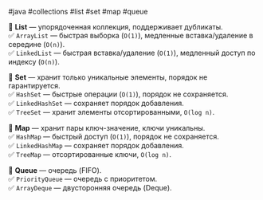 #java #collections #list #set #map #queue

🔹 **List** — упорядоченная коллекция, поддерживает дубликаты.  
✅ `ArrayList` — быстрая выборка (`O(1)`), медленные вставка/удаление в середине (`O(n)`).  
✅ `LinkedList` — быстрая вставка/удаление (`O(1)`), медленный доступ по индексу (`O(n)`).

🔹 **Set** — хранит только уникальные элементы, порядок не гарантируется.  
✅ `HashSet` — быстрые операции (`O(1)`), порядок не сохраняется.  
✅ `LinkedHashSet` — сохраняет порядок добавления.  
✅ `TreeSet` — хранит элементы отсортированными, `O(log n)`.

🔹 **Map** — хранит пары ключ-значение, ключи уникальны.  
✅ `HashMap` — быстрый доступ (`O(1)`), порядок не сохраняется.  
✅ `LinkedHashMap` — сохраняет порядок добавления.  
✅ `TreeMap` — отсортированные ключи, `O(log n)`.

🔹 **Queue** — очередь (FIFO).  
✅ `PriorityQueue` — очередь с приоритетом.  
✅ `ArrayDeque` — двусторонняя очередь (Deque).